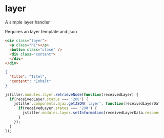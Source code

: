 # layer
A simple layer handler

Requires an layer template and json

```html
<div class="layer">
  <p class="h1"></p>
  <button class="close" />
  <div class="content">
  </div>
</div>
```

```json
{
  "title": "Titel",
  "content": "Inhalt"
}
```

```js
jstiller.modules.layer.retrieveNode(function(receivedLayer) {
  if(receivedLayer.status === '200') {
    jstiller.components.ajax.getJSON('layer', function(receivedLayerData) {
      if(receivedLayer.status === '200') {
        jstiller.modules.layer.setInformation(receivedLayerData.responseJSON);
      }
    });
  }
});
```